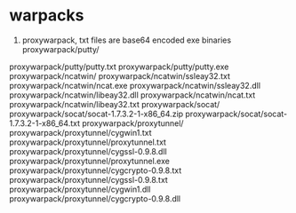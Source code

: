 # warpacks

1) proxywarpack, txt files are base64 encoded exe binaries
proxywarpack/putty/

proxywarpack/putty/putty.txt
proxywarpack/putty/putty.exe
proxywarpack/ncatwin/
proxywarpack/ncatwin/ssleay32.txt
proxywarpack/ncatwin/ncat.exe
proxywarpack/ncatwin/ssleay32.dll
proxywarpack/ncatwin/libeay32.dll
proxywarpack/ncatwin/ncat.txt
proxywarpack/ncatwin/libeay32.txt
proxywarpack/socat/
proxywarpack/socat/socat-1.7.3.2-1-x86_64.zip
proxywarpack/socat/socat-1.7.3.2-1-x86_64.txt
proxywarpack/proxytunnel/
proxywarpack/proxytunnel/cygwin1.txt
proxywarpack/proxytunnel/proxytunnel.txt
proxywarpack/proxytunnel/cygssl-0.9.8.dll
proxywarpack/proxytunnel/proxytunnel.exe
proxywarpack/proxytunnel/cygcrypto-0.9.8.txt
proxywarpack/proxytunnel/cygssl-0.9.8.txt
proxywarpack/proxytunnel/cygwin1.dll
proxywarpack/proxytunnel/cygcrypto-0.9.8.dll

